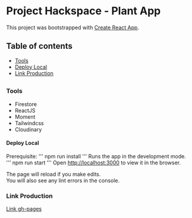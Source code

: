 
# Project Hackspace - Plant App

This project was bootstrapped with [Create React App](https://github.com/facebook/create-react-app).

## Table of contents
* [Tools](#tools)
* [Deploy Local](#deploy-local)
* [Link Production](#swagger-editor-general)
## 
### Tools

  - Firestore
  - ReactJS
  - Moment
  - Tailwindcss
  - Cloudinary

#### Deploy Local
Prerequisite: 
'''
  npm run install
'''
Runs the app in the development mode.\
'''
  npm run start
'''
Open [http://localhost:3000](http://localhost:3000) to view it in the browser.

The page will reload if you make edits.\
You will also see any lint errors in the console.

### Link Production

 [Link gh-pages](https://glisselisbeth.github.io/plantapp/)
